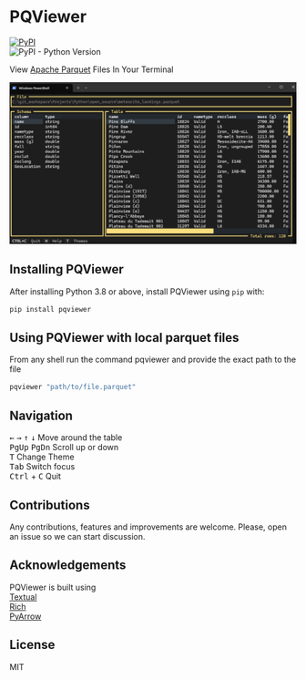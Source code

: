 # PQViewer

[![PyPI](https://img.shields.io/pypi/v/pqviewer)](https://pypi.org/project/pqviewer/)  
![PyPI - Python Version](https://img.shields.io/pypi/pyversions/pqviewer)  

View [Apache Parquet](https://parquet.apache.org/) Files In Your Terminal  

![PQViewer](https://github.com/thread53/pqviewer/blob/main/pqviewer.png)

## Installing PQViewer

After installing Python 3.8 or above, install PQViewer using `pip` with:

```bash
pip install pqviewer
```

## Using PQViewer with local parquet files

From any shell run the command pqviewer and provide the exact path to the file

```bash
pqviewer "path/to/file.parquet"
```

## Navigation  
<kbd>&#8592;</kbd> <kbd>&#8594;</kbd> <kbd>&#8593;</kbd> <kbd>&#8595;</kbd> Move around the table  
<kbd>PgUp</kbd> <kbd>PgDn</kbd> Scroll up or down  
<kbd>T</kbd> Change Theme  
<kbd>Tab</kbd> Switch focus  
<kbd>Ctrl</kbd> + <kbd>C</kbd> Quit  


## Contributions
Any contributions, features and improvements are welcome. Please, open an issue so we can start discussion.

## Acknowledgements
PQViewer is built using  
[Textual](https://github.com/Textualize/textual)  
[Rich](https://github.com/Textualize/rich)  
[PyArrow](https://arrow.apache.org/docs/python/index.html)

## License
MIT